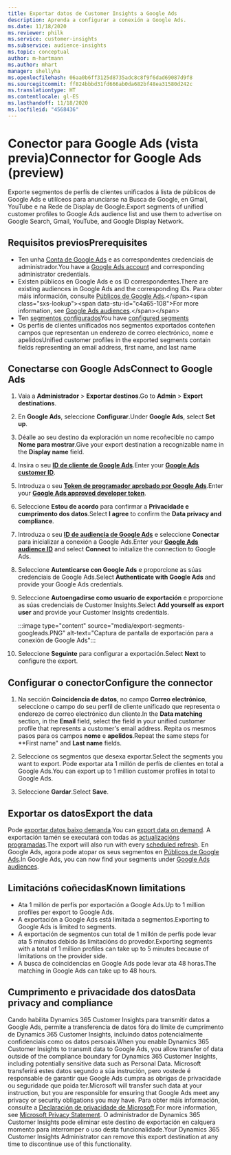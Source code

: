 ```yaml
---
title: Exportar datos de Customer Insights a Google Ads
description: Aprenda a configurar a conexión a Google Ads.
ms.date: 11/18/2020
ms.reviewer: philk
ms.service: customer-insights
ms.subservice: audience-insights
ms.topic: conceptual
author: m-hartmann
ms.author: mhart
manager: shellyha
ms.openlocfilehash: 06aa0b6ff3125d8735adc8c8f9f6dad69087d9f8
ms.sourcegitcommit: ff824bbbd31fd666ab0da682bf48ea31580d242c
ms.translationtype: HT
ms.contentlocale: gl-ES
ms.lasthandoff: 11/18/2020
ms.locfileid: "4568436"
---
```

# <a name="connector-for-google-ads-preview"></a><span data-ttu-id="c4a65-103">Conector para Google Ads (vista previa)</span><span class="sxs-lookup"><span data-stu-id="c4a65-103">Connector for Google Ads (preview)</span></span>

<span data-ttu-id="c4a65-104">Exporte segmentos de perfís de clientes unificados á lista de públicos de Google Ads e utilíceos para anunciarse na Busca de Google, en Gmail, YouTube e na Rede de Display de Google.</span><span class="sxs-lookup"><span data-stu-id="c4a65-104">Export segments of unified customer profiles to Google Ads audience list and use them to advertise on Google Search, Gmail, YouTube, and Google Display Network.</span></span> 

## <a name="prerequisites"></a><span data-ttu-id="c4a65-105">Requisitos previos</span><span class="sxs-lookup"><span data-stu-id="c4a65-105">Prerequisites</span></span>

-   <span data-ttu-id="c4a65-106">Ten unha [Conta de Google Ads](https://ads.google.com/) e as correspondentes credenciais de administrador.</span><span class="sxs-lookup"><span data-stu-id="c4a65-106">You have a [Google Ads account](https://ads.google.com/) and corresponding administrator credentials.</span></span>
-   <span data-ttu-id="c4a65-107">Existen públicos en Google Ads e os ID correspondentes.</span><span class="sxs-lookup"><span data-stu-id="c4a65-107">There are existing audiences in Google Ads and the corresponding IDs.</span></span> <span data-ttu-id="c4a65-108">Para obter máis información, consulte [Públicos de Google Ads](https://support.google.com/google-ads/answer/7558048?hl=en#:~:text=Audience%20lists%20is%20a%20section,Display%20Network%20through%20remarketing%20campaigns.).</span><span class="sxs-lookup"><span data-stu-id="c4a65-108">For more information, see [Google Ads audiences](https://support.google.com/google-ads/answer/7558048?hl=en#:~:text=Audience%20lists%20is%20a%20section,Display%20Network%20through%20remarketing%20campaigns.).</span></span>
-   <span data-ttu-id="c4a65-109">Ten [segmentos configurados](segments.md)</span><span class="sxs-lookup"><span data-stu-id="c4a65-109">You have [configured segments](segments.md)</span></span>
-   <span data-ttu-id="c4a65-110">Os perfís de clientes unificados nos segmentos exportados conteñen campos que representan un enderezo de correo electrónico, nome e apelidos</span><span class="sxs-lookup"><span data-stu-id="c4a65-110">Unified customer profiles in the exported segments contain fields representing an email address, first name, and last name</span></span>

## <a name="connect-to-google-ads"></a><span data-ttu-id="c4a65-111">Conectarse con Google Ads</span><span class="sxs-lookup"><span data-stu-id="c4a65-111">Connect to Google Ads</span></span>

1. <span data-ttu-id="c4a65-112">Vaia a **Administrador** > **Exportar destinos**.</span><span class="sxs-lookup"><span data-stu-id="c4a65-112">Go to **Admin** > **Export destinations**.</span></span>

1. <span data-ttu-id="c4a65-113">En **Google Ads**, seleccione **Configurar**.</span><span class="sxs-lookup"><span data-stu-id="c4a65-113">Under **Google Ads**, select **Set up**.</span></span>

1. <span data-ttu-id="c4a65-114">Déalle ao seu destino da exploración un nome recoñecible no campo **Nome para mostrar**.</span><span class="sxs-lookup"><span data-stu-id="c4a65-114">Give your export destination a recognizable name in the **Display name** field.</span></span>

1. <span data-ttu-id="c4a65-115">Insira o seu **[ID de cliente de Google Ads](https://support.google.com/google-ads/answer/1704344)**.</span><span class="sxs-lookup"><span data-stu-id="c4a65-115">Enter your **[Google Ads customer ID](https://support.google.com/google-ads/answer/1704344)**.</span></span>

1. <span data-ttu-id="c4a65-116">Introduza o seu **[Token de programador aprobado por Google Ads](https://developers.google.com/google-ads/api/docs/first-call/dev-token)**.</span><span class="sxs-lookup"><span data-stu-id="c4a65-116">Enter your **[Google Ads approved developer token](https://developers.google.com/google-ads/api/docs/first-call/dev-token)**.</span></span>

1. <span data-ttu-id="c4a65-117">Seleccione **Estou de acordo** para confirmar a **Privacidade e cumprimento dos datos**.</span><span class="sxs-lookup"><span data-stu-id="c4a65-117">Select **I agree** to confirm the **Data privacy and compliance**.</span></span>

1. <span data-ttu-id="c4a65-118">Introduza o seu **[ID de audiencia de Google Ads](https://support.google.com/google-ads/answer/7558048?hl=en#:~:text=Audience%20lists%20is%20a%20section,Display%20Network%20through%20remarketing%20campaigns.)** e seleccione **Conectar** para inicializar a conexión a Google Ads.</span><span class="sxs-lookup"><span data-stu-id="c4a65-118">Enter your **[Google Ads audience ID](https://support.google.com/google-ads/answer/7558048?hl=en#:~:text=Audience%20lists%20is%20a%20section,Display%20Network%20through%20remarketing%20campaigns.)** and select **Connect** to initialize the connection to Google Ads.</span></span>

1. <span data-ttu-id="c4a65-119">Seleccione **Autenticarse con Google Ads** e proporcione as súas credenciais de Google Ads.</span><span class="sxs-lookup"><span data-stu-id="c4a65-119">Select **Authenticate with Google Ads** and provide your Google Ads credentials.</span></span>

1. <span data-ttu-id="c4a65-120">Seleccione **Autoengadirse como usuario de exportación** e proporcione as súas credenciais de Customer Insights.</span><span class="sxs-lookup"><span data-stu-id="c4a65-120">Select **Add yourself as export user** and provide your Customer Insights credentials.</span></span>

   :::image type="content" source="media/export-segments-googleads.PNG" alt-text="Captura de pantalla de exportación para a conexión de Google Ads":::

1. <span data-ttu-id="c4a65-122">Seleccione **Seguinte** para configurar a exportación.</span><span class="sxs-lookup"><span data-stu-id="c4a65-122">Select **Next** to configure the export.</span></span>

## <a name="configure-the-connector"></a><span data-ttu-id="c4a65-123">Configurar o conector</span><span class="sxs-lookup"><span data-stu-id="c4a65-123">Configure the connector</span></span>

1. <span data-ttu-id="c4a65-124">Na sección **Coincidencia de datos**, no campo **Correo electrónico**, seleccione o campo do seu perfil de cliente unificado que representa o enderezo de correo electrónico dun cliente.</span><span class="sxs-lookup"><span data-stu-id="c4a65-124">In the **Data matching** section, in the **Email** field, select the field in your unified customer profile that represents a customer's email address.</span></span> <span data-ttu-id="c4a65-125">Repita os mesmos pasos para os campos **nome** e **apelidos**.</span><span class="sxs-lookup"><span data-stu-id="c4a65-125">Repeat the same steps for \*\*First name" and **Last name** fields.</span></span>

1. <span data-ttu-id="c4a65-126">Seleccione os segmentos que desexa exportar.</span><span class="sxs-lookup"><span data-stu-id="c4a65-126">Select the segments you want to export.</span></span> <span data-ttu-id="c4a65-127">Pode exportar ata 1 millón de perfís de clientes en total a Google Ads.</span><span class="sxs-lookup"><span data-stu-id="c4a65-127">You can export up to 1 million customer profiles in total to Google Ads.</span></span>

1. <span data-ttu-id="c4a65-128">Seleccione **Gardar**.</span><span class="sxs-lookup"><span data-stu-id="c4a65-128">Select **Save**.</span></span>

## <a name="export-the-data"></a><span data-ttu-id="c4a65-129">Exportar os datos</span><span class="sxs-lookup"><span data-stu-id="c4a65-129">Export the data</span></span>

<span data-ttu-id="c4a65-130">Pode [exportar datos baixo demanda](export-destinations.md).</span><span class="sxs-lookup"><span data-stu-id="c4a65-130">You can [export data on demand](export-destinations.md).</span></span> <span data-ttu-id="c4a65-131">A exportación tamén se executará con todas as [actualizacións programadas](system.md#schedule-tab).</span><span class="sxs-lookup"><span data-stu-id="c4a65-131">The export will also run with every [scheduled refresh](system.md#schedule-tab).</span></span> <span data-ttu-id="c4a65-132">En Google Ads, agora pode atopar os seus segmentos en [Públicos de Google Ads](https://support.google.com/google-ads/answer/7558048?hl=en/).</span><span class="sxs-lookup"><span data-stu-id="c4a65-132">In Google Ads, you can now find your segments under [Google Ads audiences](https://support.google.com/google-ads/answer/7558048?hl=en/).</span></span>

## <a name="known-limitations"></a><span data-ttu-id="c4a65-133">Limitacións coñecidas</span><span class="sxs-lookup"><span data-stu-id="c4a65-133">Known limitations</span></span>

- <span data-ttu-id="c4a65-134">Ata 1 millón de perfís por exportación a Google Ads.</span><span class="sxs-lookup"><span data-stu-id="c4a65-134">Up to 1 million profiles per export to Google Ads.</span></span>
- <span data-ttu-id="c4a65-135">A exportación a Google Ads está limitada a segmentos.</span><span class="sxs-lookup"><span data-stu-id="c4a65-135">Exporting to Google Ads is limited to segments.</span></span>
- <span data-ttu-id="c4a65-136">A exportación de segmentos cun total de 1 millón de perfís pode levar ata 5 minutos debido ás limitacións do provedor.</span><span class="sxs-lookup"><span data-stu-id="c4a65-136">Exporting segments with a total of 1 million profiles can take up to 5 minutes because of limitations on the provider side.</span></span> 
- <span data-ttu-id="c4a65-137">A busca de coincidencias en Google Ads pode levar ata 48 horas.</span><span class="sxs-lookup"><span data-stu-id="c4a65-137">The matching in Google Ads can take up to 48 hours.</span></span>

## <a name="data-privacy-and-compliance"></a><span data-ttu-id="c4a65-138">Cumprimento e privacidade dos datos</span><span class="sxs-lookup"><span data-stu-id="c4a65-138">Data privacy and compliance</span></span>

<span data-ttu-id="c4a65-139">Cando habilita Dynamics 365 Customer Insights para transmitir datos a Google Ads, permite a transferencia de datos fóra do límite de cumprimento de Dynamics 365 Customer Insights, incluíndo datos potencialmente confidenciais como os datos persoais.</span><span class="sxs-lookup"><span data-stu-id="c4a65-139">When you enable Dynamics 365 Customer Insights to transmit data to Google Ads, you allow transfer of data outside of the compliance boundary for Dynamics 365 Customer Insights, including potentially sensitive data such as Personal Data.</span></span> <span data-ttu-id="c4a65-140">Microsoft transferirá estes datos segundo a súa instrución, pero vostede é responsable de garantir que Google Ads cumpra as obrigas de privacidade ou seguridade que poida ter.</span><span class="sxs-lookup"><span data-stu-id="c4a65-140">Microsoft will transfer such data at your instruction, but you are responsible for ensuring that Google Ads meet any privacy or security obligations you may have.</span></span> <span data-ttu-id="c4a65-141">Para obter máis información, consulte a [Declaración de privacidade de Microsoft](https://go.microsoft.com/fwlink/?linkid=396732).</span><span class="sxs-lookup"><span data-stu-id="c4a65-141">For more information, see [Microsoft Privacy Statement](https://go.microsoft.com/fwlink/?linkid=396732).</span></span>
<span data-ttu-id="c4a65-142">O administrador de Dynamics 365 Customer Insights pode eliminar este destino de exportación en calquera momento para interromper o uso desta funcionalidade.</span><span class="sxs-lookup"><span data-stu-id="c4a65-142">Your Dynamics 365 Customer Insights Administrator can remove this export destination at any time to discontinue use of this functionality.</span></span>
